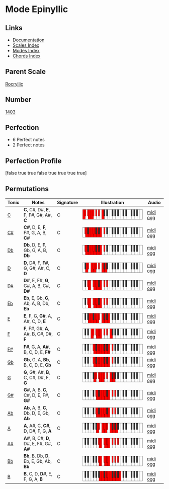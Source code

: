 # Mode Epinyllic

## Links

- [Documentation](index.md)
- [Scales Index](Scales.md)
- [Modes Index](Modes.md)
- [Chords Index](Chords.md)

## Parent Scale

[Rocryllic](ScaleRocryllic.md)

## Number

[1403](https://ianring.com/musictheory/scales/1403)

## Perfection

- 6 Perfect notes
- 2 Perfect notes

## Perfection Profile

[false true true false true true true true]

## Permutations

| Tonic | Notes | Signature | Illustration | Audio |
|-------|-------|-----------|--------------|-------|
| [C](ModeCNaturalEpinyllic.md) | **C**, C#, D#, **E**, F, F#, G#, A#, **C** | C | ![CNaturalEpinyllic](ModeCNaturalEpinyllic.png) | [midi](ModeCNaturalEpinyllic.mid) [ogg](ModeCNaturalEpinyllic.ogg) |
| [C#](ModeCSharpEpinyllic.md) | **C#**, D, E, **F**, F#, G, A, B, **C#** | C | ![CSharpEpinyllic](ModeCSharpEpinyllic.png) | [midi](ModeCSharpEpinyllic.mid) [ogg](ModeCSharpEpinyllic.ogg) |
| [Db](ModeDFlatEpinyllic.md) | **Db**, D, E, **F**, Gb, G, A, B, **Db** | C | ![DFlatEpinyllic](ModeDFlatEpinyllic.png) | [midi](ModeDFlatEpinyllic.mid) [ogg](ModeDFlatEpinyllic.ogg) |
| [D](ModeDNaturalEpinyllic.md) | **D**, D#, F, **F#**, G, G#, A#, C, **D** | C | ![DNaturalEpinyllic](ModeDNaturalEpinyllic.png) | [midi](ModeDNaturalEpinyllic.mid) [ogg](ModeDNaturalEpinyllic.ogg) |
| [D#](ModeDSharpEpinyllic.md) | **D#**, E, F#, **G**, G#, A, B, C#, **D#** | C | ![DSharpEpinyllic](ModeDSharpEpinyllic.png) | [midi](ModeDSharpEpinyllic.mid) [ogg](ModeDSharpEpinyllic.ogg) |
| [Eb](ModeEFlatEpinyllic.md) | **Eb**, E, Gb, **G**, Ab, A, B, Db, **Eb** | C | ![EFlatEpinyllic](ModeEFlatEpinyllic.png) | [midi](ModeEFlatEpinyllic.mid) [ogg](ModeEFlatEpinyllic.ogg) |
| [E](ModeENaturalEpinyllic.md) | **E**, F, G, **G#**, A, A#, C, D, **E** | C | ![ENaturalEpinyllic](ModeENaturalEpinyllic.png) | [midi](ModeENaturalEpinyllic.mid) [ogg](ModeENaturalEpinyllic.ogg) |
| [F](ModeFNaturalEpinyllic.md) | **F**, F#, G#, **A**, A#, B, C#, D#, **F** | C | ![FNaturalEpinyllic](ModeFNaturalEpinyllic.png) | [midi](ModeFNaturalEpinyllic.mid) [ogg](ModeFNaturalEpinyllic.ogg) |
| [F#](ModeFSharpEpinyllic.md) | **F#**, G, A, **A#**, B, C, D, E, **F#** | C | ![FSharpEpinyllic](ModeFSharpEpinyllic.png) | [midi](ModeFSharpEpinyllic.mid) [ogg](ModeFSharpEpinyllic.ogg) |
| [Gb](ModeGFlatEpinyllic.md) | **Gb**, G, A, **Bb**, B, C, D, E, **Gb** | C | ![GFlatEpinyllic](ModeGFlatEpinyllic.png) | [midi](ModeGFlatEpinyllic.mid) [ogg](ModeGFlatEpinyllic.ogg) |
| [G](ModeGNaturalEpinyllic.md) | **G**, G#, A#, **B**, C, C#, D#, F, **G** | C | ![GNaturalEpinyllic](ModeGNaturalEpinyllic.png) | [midi](ModeGNaturalEpinyllic.mid) [ogg](ModeGNaturalEpinyllic.ogg) |
| [G#](ModeGSharpEpinyllic.md) | **G#**, A, B, **C**, C#, D, E, F#, **G#** | C | ![GSharpEpinyllic](ModeGSharpEpinyllic.png) | [midi](ModeGSharpEpinyllic.mid) [ogg](ModeGSharpEpinyllic.ogg) |
| [Ab](ModeAFlatEpinyllic.md) | **Ab**, A, B, **C**, Db, D, E, Gb, **Ab** | C | ![AFlatEpinyllic](ModeAFlatEpinyllic.png) | [midi](ModeAFlatEpinyllic.mid) [ogg](ModeAFlatEpinyllic.ogg) |
| [A](ModeANaturalEpinyllic.md) | **A**, A#, C, **C#**, D, D#, F, G, **A** | C | ![ANaturalEpinyllic](ModeANaturalEpinyllic.png) | [midi](ModeANaturalEpinyllic.mid) [ogg](ModeANaturalEpinyllic.ogg) |
| [A#](ModeASharpEpinyllic.md) | **A#**, B, C#, **D**, D#, E, F#, G#, **A#** | C | ![ASharpEpinyllic](ModeASharpEpinyllic.png) | [midi](ModeASharpEpinyllic.mid) [ogg](ModeASharpEpinyllic.ogg) |
| [Bb](ModeBFlatEpinyllic.md) | **Bb**, B, Db, **D**, Eb, E, Gb, Ab, **Bb** | C | ![BFlatEpinyllic](ModeBFlatEpinyllic.png) | [midi](ModeBFlatEpinyllic.mid) [ogg](ModeBFlatEpinyllic.ogg) |
| [B](ModeBNaturalEpinyllic.md) | **B**, C, D, **D#**, E, F, G, A, **B** | C | ![BNaturalEpinyllic](ModeBNaturalEpinyllic.png) | [midi](ModeBNaturalEpinyllic.mid) [ogg](ModeBNaturalEpinyllic.ogg) |

